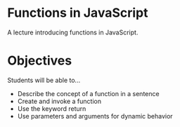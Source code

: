 # Functions in JavaScript
A lecture introducing functions in JavaScript.

# Objectives
Students will be able to...

- Describe the concept of a function in a sentence
- Create and invoke a function 
- Use the keyword return 
- Use parameters and arguments for dynamic behavior